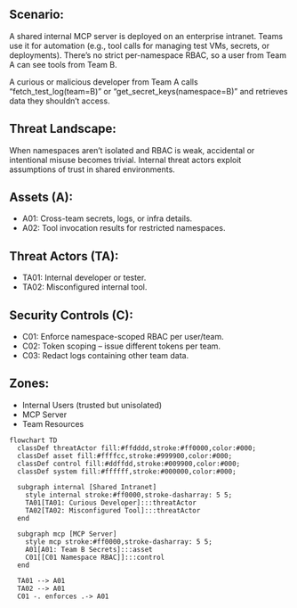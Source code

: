 ## Scenario:
A shared internal MCP server is deployed on an enterprise intranet. Teams use it for automation (e.g., tool calls for managing test VMs, secrets, or deployments). There’s no strict per-namespace RBAC, so a user from Team A can see tools from Team B.

A curious or malicious developer from Team A calls “fetch_test_log(team=B)” or “get_secret_keys(namespace=B)” and retrieves data they shouldn’t access.

## Threat Landscape:
When namespaces aren’t isolated and RBAC is weak, accidental or intentional misuse becomes trivial. Internal threat actors exploit assumptions of trust in shared environments.

## Assets (A):
* A01: Cross-team secrets, logs, or infra details.
* A02: Tool invocation results for restricted namespaces.

## Threat Actors (TA):
* TA01: Internal developer or tester.
* TA02: Misconfigured internal tool.

## Security Controls (C):
* C01: Enforce namespace-scoped RBAC per user/team.
* C02: Token scoping – issue different tokens per team.
* C03: Redact logs containing other team data.

## Zones:
* Internal Users (trusted but unisolated)
* MCP Server
* Team Resources

```mermaid
flowchart TD
  classDef threatActor fill:#ffdddd,stroke:#ff0000,color:#000;
  classDef asset fill:#ffffcc,stroke:#999900,color:#000;
  classDef control fill:#ddffdd,stroke:#009900,color:#000;
  classDef system fill:#ffffff,stroke:#000000,color:#000;

  subgraph internal [Shared Intranet]
    style internal stroke:#ff0000,stroke-dasharray: 5 5;
    TA01[TA01: Curious Developer]:::threatActor
    TA02[TA02: Misconfigured Tool]:::threatActor
  end

  subgraph mcp [MCP Server]
    style mcp stroke:#ff0000,stroke-dasharray: 5 5;
    A01[A01: Team B Secrets]:::asset
    C01[[C01 Namespace RBAC]]:::control
  end

  TA01 --> A01
  TA02 --> A01
  C01 -. enforces .-> A01
```